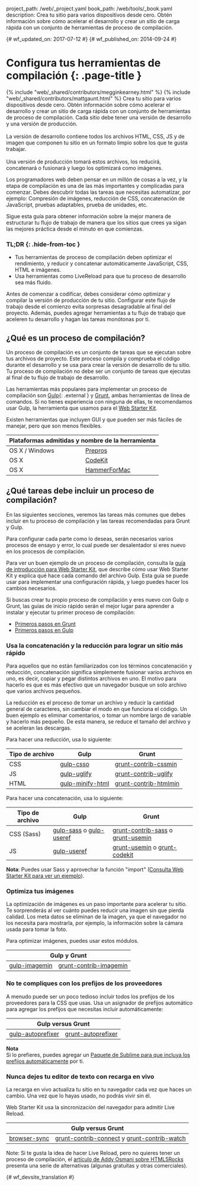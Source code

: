 project_path: /web/_project.yaml
book_path: /web/tools/_book.yaml
description: Crea tu sitio para varios dispositivos desde cero. Obtén información sobre cómo acelerar el desarrollo y crear un sitio de carga rápida con un conjunto de herramientas de proceso de compilación.

{# wf_updated_on: 2017-07-12 #}
{# wf_published_on: 2014-09-24 #}

# Configura tus herramientas de compilación {: .page-title }

{% include "web/_shared/contributors/megginkearney.html" %}
{% include "web/_shared/contributors/mattgaunt.html" %}
Crea tu sitio para varios dispositivos desde cero. Obtén información sobre cómo acelerar el desarrollo y crear un sitio de carga rápida con un conjunto de herramientas de proceso de compilación. Cada sitio debe tener una versión de desarrollo y una versión de producción.<br /><br />La versión de desarrollo contiene todos los archivos HTML, CSS, JS y de imagen que componen tu sitio en un formato limpio sobre los que te gusta trabajar.<br /><br />Una versión de producción tomará estos archivos, los reducirá, concatenará o fusionará y luego los optimizará como imágenes.

Los programadores web deben pensar en un millón de cosas a la vez, y la etapa de compilación
es una de las más importantes y complicadas para comenzar.  Debes
descubrir todas las tareas que necesitas automatizar, por ejemplo: Compresión
de imágenes, reducción de CSS, concatenación de JavaScript, pruebas adaptables,
prueba de unidades, etc.

Sigue esta guía para obtener información sobre la mejor manera de estructurar tu flujo de trabajo de manera que
los sitios que crees ya sigan las mejores práctica desde
el minuto en que comienzas.


### TL;DR {: .hide-from-toc }
- Tus herramientas de proceso de compilación deben optimizar el rendimiento, y reducir y concatenar automáticamente JavaScript, CSS, HTML e imágenes.
- Usa herramientas como LiveReload para que tu proceso de desarrollo sea más fluido.


Antes de comenzar a codificar, debes considerar cómo optimizar y compilar la
versión de producción de tu sitio. Configurar este flujo de trabajo desde el comienzo
evita sorpresas desagradable al final del proyecto. Además, puedes agregar herramientas
a tu flujo de trabajo que aceleren tu desarrollo y hagan las tareas monótonas
por ti.

## ¿Qué es un proceso de compilación?

Un proceso de compilación es un conjunto de tareas que se ejecutan sobre tus archivos de proyecto. Este proceso compila
y comprueba el código durante el desarrollo y se usa para crear la versión de desarrollo
de tu sitio.  Tu proceso de compilación no debe ser un conjunto de tareas que ejecutas al final de
tu flujo de trabajo de desarrollo.

Las herramientas más populares para implementar un proceso de compilación son
[Gulp](http://gulpjs.com/){: .external } y [Grunt](http://gruntjs.com/), ambas herramientas
de línea de comandos. Si no tienes experiencia con ninguna de ellas, te recomendamos usar Gulp, la herramienta que usamos para el
[Web Starter Kit](/web/tools/starter-kit/).


Existen herramientas que incluyen GUI y que pueden ser más fáciles de manejar, pero que son
menos flexibles.

<table class="responsive">
  <thead>
    <tr>
      <th colspan="2">Plataformas admitidas y nombre de la herramienta</th>
    </tr>
  </thead>
  <tbody>
    <tr>
      <td data-th="Supported Platforms">OS X / Windows</td>
      <td data-th="Gulp"><a href="http://alphapixels.com/prepros/">Prepros</a></td>
    </tr>
    <tr>
      <td data-th="Supported Platforms">OS X</td>
      <td data-th="Gulp"><a href="https://incident57.com/codekit/">CodeKit</a></td>
    </tr>
    <tr>
      <td data-th="Supported Platforms">OS X</td>
      <td data-th="Gulp"><a href="http://hammerformac.com/">HammerForMac</a></td>
    </tr>
  </tbody>
</table>


## ¿Qué tareas debe incluir un proceso de compilación?

En las siguientes secciones, veremos las tareas más comunes que
debes incluir en tu proceso de compilación y las tareas recomendadas para Grunt y Gulp.

Para configurar cada parte como lo deseas, serán necesarios varios procesos de ensayo y error,
lo cual puede ser desalentador si eres nuevo en los procesos de compilación.

Para ver un buen ejemplo de un proceso de compilación, consulta la [guía de introducción para Web Starter
Kit](/web/fundamentals/getting-started/web-starter-kit/),
que describe cómo usar Web Starter Kit y explica qué hace cada comando
del archivo Gulp. Esta guía se puede usar para implementar una configuración rápida, y luego
puedes hacer los cambios necesarios.

Si buscas crear tu propio proceso de compilación y eres nuevo con Gulp
o Grunt, las guías de inicio rápido serán el mejor lugar para aprender a instalar
y ejecutar tu primer proceso de compilación:

* [Primeros pasos en Grunt](http://gruntjs.com/getting-started)
* [Primeros pasos
  en Gulp](https://github.com/gulpjs/gulp/blob/master/docs/getting-started.md#getting-started)

### Usa la concatenación y la reducción para lograr un sitio más rápido

Para aquellos que no están familiarizados con los términos concatenación y reducción,
concatenación significa simplemente fusionar varios archivos en uno, es decir, copiar y
pegar distintos archivos en uno. El motivo para hacerlo es que es más
efectivo que un navegador busque un solo archivo que varios archivos pequeños.

La reducción es el proceso de tomar un archivo y reducir la cantidad general de
caracteres, sin cambiar el modo en que funciona el código. Un buen ejemplo es
eliminar comentarios, o tomar un nombre largo de variable y hacerlo más pequeño. De esta manera,
se reduce el tamaño del archivo y se aceleran las descargas.

Para hacer una reducción, usa lo siguiente:

<table>
  <thead>
    <tr>
      <th data-th="Type of File">Tipo de archivo</th>
      <th data-th="Gulp">Gulp</th>
      <th data-th="Grunt">Grunt</th>
    </tr>
  </thead>
  <tbody>
    <tr>
      <td data-th="Type of File">CSS</td>
      <td data-th="Gulp"><a href="https://github.com/ben-eb/gulp-csso">gulp-csso</a></td>
      <td data-th="Grunt"><a href="https://github.com/gruntjs/grunt-contrib-cssmin">grunt-contrib-cssmin</a></td>
    </tr>
    <tr>
      <td data-th="Type of File">JS</td>
      <td data-th="Gulp"><a href="https://github.com/terinjokes/gulp-uglify/">gulp-uglify</a></td>
      <td data-th="Grunt"><a href="https://github.com/gruntjs/grunt-contrib-uglify">grunt-contrib-uglify</a></td>
    </tr>
    <tr>
      <td data-th="Type of File">HTML</td>
      <td data-th="Gulp"><a href="https://www.npmjs.com/package/gulp-minify-html">gulp-minify-html</a></td>
      <td data-th="Grunt"><a href="https://github.com/gruntjs/grunt-contrib-htmlmin">grunt-contrib-htmlmin</a></td>
    </tr>
  </tbody>
</table>

Para hacer una concatenación, usa lo siguiente:

<table>
  <thead>
    <tr>
      <th data-th="Type of File">Tipo de archivo</th>
      <th data-th="Gulp">Gulp</th>
      <th data-th="Grunt">Grunt</th>
    </tr>
  </thead>
  <tbody>
    <tr>
      <td data-th="Type of File">CSS (Sass)</td>
      <td data-th="Gulp"><a href="https://github.com/dlmanning/gulp-sass">gulp-sass</a> o <a href="https://github.com/jonkemp/gulp-useref">gulp-useref</a></td>
      <td data-th="Grunt"><a href="https://github.com/gruntjs/grunt-contrib-sass">grunt-contrib-sass</a> o <a href="https://github.com/yeoman/grunt-usemin">grunt-usemin</a></td>
    </tr>
    <tr>
      <td data-th="Type of File">JS</td>
      <td data-th="Gulp"><a href="https://github.com/jonkemp/gulp-useref">gulp-useref</a></td>
      <td data-th="Grunt"><a href="https://github.com/yeoman/grunt-usemin">grunt-usemin</a> o <a href="https://github.com/fatso83/grunt-codekit">grunt-codekit</a></td>
    </tr>
  </tbody>
</table>

**Nota**: Puedes usar Sass y aprovechar la función "import" ([Consulta Web Starter
Kit para ver un ejemplo](https://github.com/google/web-starter-kit/blob/master/app/styles/main.scss)).

### Optimiza tus imágenes

La optimización de imágenes es un paso importante para acelerar tu sitio. Te sorprenderás
al ver cuánto puedes reducir una imagen sin que pierda calidad. Los meta
datos se eliminan de la imagen, ya que el navegador no los necesita para mostrarla,
por ejemplo, la información sobre la cámara usada para tomar la foto.

Para optimizar imágenes, puedes usar estos módulos.

<table class="responsive">
  <thead>
    <tr>
      <th colspan="2">Gulp y Grunt</th>
    </tr>
  </thead>
  <tbody>
    <tr>
      <td data-th="Gulp"><a href="https://github.com/sindresorhus/gulp-imagemin">gulp-imagemin</a></td>
      <td data-th="Grunt"><a href="https://github.com/gruntjs/grunt-contrib-imagemin">grunt-contrib-imagemin</a></td>
    </tr>
  </tbody>
</table>

### No te compliques con los prefijos de los proveedores

A menudo puede ser un poco tedioso incluir todos los prefijos de los proveedores para la CSS
que usas. Usa un asignador de prefijos automático para agregar los prefijos que necesitas
incluir automáticamente:

<table class="responsive">
  <thead>
    <tr>
      <th colspan="2">Gulp versus Grunt</th>
    </tr>
  </thead>
  <tbody>
    <tr>
      <td data-th="Gulp"><a href="https://github.com/sindresorhus/gulp-autoprefixer">gulp-autoprefixer</a></td>
      <td data-th="Grunt"><a href="https://github.com/nDmitry/grunt-autoprefixer">grunt-autoprefixer</a></td>
    </tr>
  </tbody>
</table>

**Nota**  
Si lo prefieres, puedes agregar un [Paquete de Sublime para que incluya los prefijos automáticamente](/web/tools/setup/setup-editor#autoprefixer) por
ti.

### Nunca dejes tu editor de texto con recarga en vivo

La recarga en vivo actualiza tu sitio en tu navegador cada vez que haces un cambio.
Una vez que lo hayas usado, no podrás vivir sin él.

Web Starter Kit usa la sincronización del navegador para admitir Live Reload.

<table class="responsive">
  <thead>
    <tr>
      <th colspan="2">Gulp versus Grunt</th>
    </tr>
  </thead>
  <tbody>
    <tr>
      <td data-th="Gulp"><a href="http://www.browsersync.io/docs/gulp/">browser-sync</a></td>
      <td data-th="Grunt"><a href="https://github.com/gruntjs/grunt-contrib-connect">grunt-contrib-connect</a> y <a href="https://github.com/gruntjs/grunt-contrib-watch">grunt-contrib-watch</a></td>
    </tr>
  </tbody>
</table>

Note: Si te gusta la idea de hacer Live Reload, pero no quieres tener un proceso de compilación, el [artículo de Addy Osmani sobre HTML5Rocks](http://www.html5rocks.com/en/tutorials/tooling/synchronized-cross-device-testing/) presenta una serie de alternativas (algunas gratuitas y otras comerciales).


{# wf_devsite_translation #}
